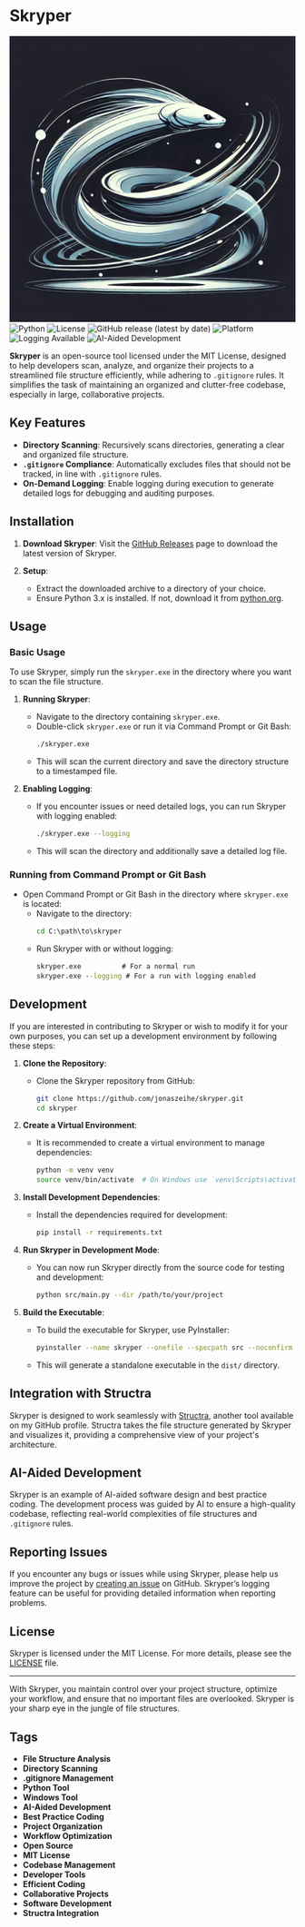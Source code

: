 # Skryper

![Skryper Logo](./images/skryper_logo.png)
![Python](https://img.shields.io/badge/python-3.x-blue.svg)
![License](https://img.shields.io/badge/license-MIT-green.svg)
![GitHub release (latest by date)](https://img.shields.io/github/v/release/jonaszeihe/skryper)
![Platform](https://img.shields.io/badge/platform-windows-lightgrey.svg)
![Logging Available](https://img.shields.io/badge/logging-optional-brightgreen.svg)
![AI-Aided Development](https://img.shields.io/badge/AI--aided%20development-practice--driven-orange.svg)

**Skryper** is an open-source tool licensed under the MIT License, designed to help developers scan, analyze, and organize their projects to a streamlined file structure efficiently, while adhering to `.gitignore` rules. It simplifies the task of maintaining an organized and clutter-free codebase, especially in large, collaborative projects.

## Key Features

- **Directory Scanning**: Recursively scans directories, generating a clear and organized file structure.
- **`.gitignore` Compliance**: Automatically excludes files that should not be tracked, in line with `.gitignore` rules.
- **On-Demand Logging**: Enable logging during execution to generate detailed logs for debugging and auditing purposes.

## Installation

1. **Download Skryper**: Visit the [GitHub Releases](https://github.com/jonaszeihe/skryper/releases) page to download the latest version of Skryper.

2. **Setup**:
   - Extract the downloaded archive to a directory of your choice.
   - Ensure Python 3.x is installed. If not, download it from [python.org](https://www.python.org/).

## Usage

### Basic Usage

To use Skryper, simply run the `skryper.exe` in the directory where you want to scan the file structure.

1. **Running Skryper**:

   - Navigate to the directory containing `skryper.exe`.
   - Double-click `skryper.exe` or run it via Command Prompt or Git Bash:
     ```bash
     ./skryper.exe
     ```
   - This will scan the current directory and save the directory structure to a timestamped file.

2. **Enabling Logging**:
   - If you encounter issues or need detailed logs, you can run Skryper with logging enabled:
     ```bash
     ./skryper.exe --logging
     ```
   - This will scan the directory and additionally save a detailed log file.

### Running from Command Prompt or Git Bash

- Open Command Prompt or Git Bash in the directory where `skryper.exe` is located:
  - Navigate to the directory:
    ```cmd
    cd C:\path\to\skryper
    ```
  - Run Skryper with or without logging:
    ```cmd
    skryper.exe          # For a normal run
    skryper.exe --logging # For a run with logging enabled
    ```

## Development

If you are interested in contributing to Skryper or wish to modify it for your own purposes, you can set up a development environment by following these steps:

1. **Clone the Repository**:

   - Clone the Skryper repository from GitHub:
     ```bash
     git clone https://github.com/jonaszeihe/skryper.git
     cd skryper
     ```

2. **Create a Virtual Environment**:

   - It is recommended to create a virtual environment to manage dependencies:
     ```bash
     python -m venv venv
     source venv/bin/activate  # On Windows use `venv\Scripts\activate`
     ```

3. **Install Development Dependencies**:

   - Install the dependencies required for development:
     ```bash
     pip install -r requirements.txt
     ```

4. **Run Skryper in Development Mode**:

   - You can now run Skryper directly from the source code for testing and development:
     ```bash
     python src/main.py --dir /path/to/your/project
     ```

5. **Build the Executable**:
   - To build the executable for Skryper, use PyInstaller:
     ```bash
     pyinstaller --name skryper --onefile --specpath src --noconfirm src/main.py
     ```
   - This will generate a standalone executable in the `dist/` directory.

## Integration with Structra

Skryper is designed to work seamlessly with [Structra](https://github.com/JonasZeihe/structra), another tool available on my GitHub profile. Structra takes the file structure generated by Skryper and visualizes it, providing a comprehensive view of your project's architecture.

## AI-Aided Development

Skryper is an example of AI-aided software design and best practice coding. The development process was guided by AI to ensure a high-quality codebase, reflecting real-world complexities of file structures and `.gitignore` rules.

## Reporting Issues

If you encounter any bugs or issues while using Skryper, please help us improve the project by [creating an issue](https://github.com/jonaszeihe/skryper/issues) on GitHub. Skryper’s logging feature can be useful for providing detailed information when reporting problems.

## License

Skryper is licensed under the MIT License. For more details, please see the [LICENSE](./LICENSE) file.

---

With Skryper, you maintain control over your project structure, optimize your workflow, and ensure that no important files are overlooked. Skryper is your sharp eye in the jungle of file structures.

## Tags

- **File Structure Analysis**
- **Directory Scanning**
- **.gitignore Management**
- **Python Tool**
- **Windows Tool**
- **AI-Aided Development**
- **Best Practice Coding**
- **Project Organization**
- **Workflow Optimization**
- **Open Source**
- **MIT License**
- **Codebase Management**
- **Developer Tools**
- **Efficient Coding**
- **Collaborative Projects**
- **Software Development**
- **Structra Integration**
